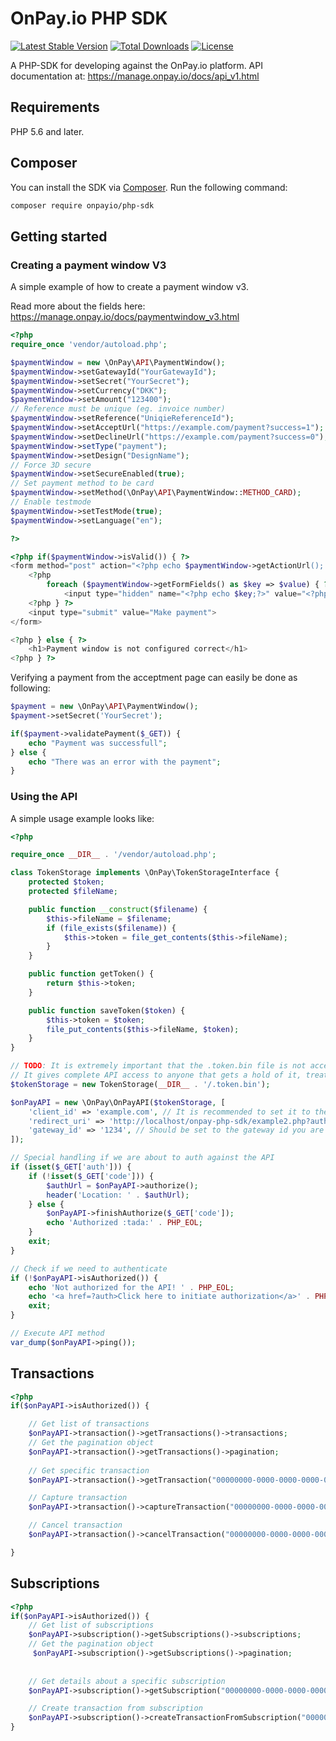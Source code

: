 # OnPay.io PHP SDK

[![Latest Stable Version](https://poser.pugx.org/onpayio/php-sdk/v/stable)](https://packagist.org/packages/onpayio/php-sdk)
[![Total Downloads](https://poser.pugx.org/onpayio/php-sdk/downloads)](https://packagist.org/packages/onpayio/php-sdk)
[![License](https://poser.pugx.org/onpayio/php-sdk/license)](https://packagist.org/packages/onpayio/php-sdk)

A PHP-SDK for developing against the OnPay.io platform.
API documentation at: https://manage.onpay.io/docs/api_v1.html 

## Requirements

PHP 5.6 and later.

## Composer

You can install the SDK via [Composer](https://getcomposer.org/). Run the following command:
```bash
composer require onpayio/php-sdk
```

## Getting started



### Creating a payment window V3

A simple example of how to create a payment window v3.

Read more about the fields here: https://manage.onpay.io/docs/paymentwindow_v3.html

```php 
<?php 
require_once 'vendor/autoload.php';

$paymentWindow = new \OnPay\API\PaymentWindow();
$paymentWindow->setGatewayId("YourGatewayId");
$paymentWindow->setSecret("YourSecret");
$paymentWindow->setCurrency("DKK");
$paymentWindow->setAmount("123400");
// Reference must be unique (eg. invoice number)
$paymentWindow->setReference("UniqieReferenceId");
$paymentWindow->setAcceptUrl("https://example.com/payment?success=1");
$paymentWindow->setDeclineUrl("https://example.com/payment?success=0");
$paymentWindow->setType("payment");
$paymentWindow->setDesign("DesignName");
// Force 3D secure
$paymentWindow->setSecureEnabled(true);
// Set payment method to be card
$paymentWindow->setMethod(\OnPay\API\PaymentWindow::METHOD_CARD);
// Enable testmode
$paymentWindow->setTestMode(true);
$paymentWindow->setLanguage("en");

?>

<?php if($paymentWindow->isValid()) { ?>
<form method="post" action="<?php echo $paymentWindow->getActionUrl(); ?>">
    <?php
        foreach ($paymentWindow->getFormFields() as $key => $value) { ?>
            <input type="hidden" name="<?php echo $key;?>" value="<?php echo $value;?>">
    <?php } ?>
    <input type="submit" value="Make payment">
</form>

<?php } else { ?>
    <h1>Payment window is not configured correct</h1>
<?php } ?>

```

Verifying a payment from the acceptment page can easily be done as following: 

```php
$payment = new \OnPay\API\PaymentWindow();
$payment->setSecret('YourSecret');

if($payment->validatePayment($_GET)) {
    echo "Payment was successfull";
} else {
    echo "There was an error with the payment";
}

```



### Using the API 

A simple usage example looks like:

```php
<?php

require_once __DIR__ . '/vendor/autoload.php';

class TokenStorage implements \OnPay\TokenStorageInterface {
    protected $token;
    protected $fileName;

    public function __construct($filename) {
        $this->fileName = $filename;
        if (file_exists($filename)) {
            $this->token = file_get_contents($this->fileName);
        }
    }

    public function getToken() {
        return $this->token;
    }

    public function saveToken($token) {
        $this->token = $token;
        file_put_contents($this->fileName, $token);
    }
}

// TODO: It is extremely important that the .token.bin file is not accessible from the internet.
// It gives complete API access to anyone that gets a hold of it, treat it like a database password!
$tokenStorage = new TokenStorage(__DIR__ . '/.token.bin');

$onPayAPI = new \OnPay\OnPayAPI($tokenStorage, [
    'client_id' => 'example.com', // It is recommended to set it to the domain name the integration resides on
    'redirect_uri' => 'http://localhost/onpay-php-sdk/example2.php?auth',
    'gateway_id' => '1234', // Should be set to the gateway id you are integrating with
]);

// Special handling if we are about to auth against the API
if (isset($_GET['auth'])) {
    if (!isset($_GET['code'])) {
        $authUrl = $onPayAPI->authorize();
        header('Location: ' . $authUrl);
    } else {
        $onPayAPI->finishAuthorize($_GET['code']);
        echo 'Authorized :tada:' . PHP_EOL;
    }
    exit;
}

// Check if we need to authenticate
if (!$onPayAPI->isAuthorized()) {
    echo 'Not authorized for the API! ' . PHP_EOL;
    echo '<a href=?auth>Click here to initiate authorization</a>' . PHP_EOL;
    exit;
}

// Execute API method
var_dump($onPayAPI->ping());

```




## Transactions 

```php 
<?php 
if($onPayAPI->isAuthorized()) {

    // Get list of transactions
    $onPayAPI->transaction()->getTransactions()->transactions;
    // Get the pagination object
    $onPayAPI->transaction()->getTransactions()->pagination;
    
    // Get specific transaction
    $onPayAPI->transaction()->getTransaction("00000000-0000-0000-0000-000000000000");

    // Capture transaction
    $onPayAPI->transaction()->captureTransaction("00000000-0000-0000-0000-000000000000");

    // Cancel transaction 
    $onPayAPI->transaction()->cancelTransaction("00000000-0000-0000-0000-000000000000");

}

```

## Subscriptions

```php
<?php
if($onPayAPI->isAuthorized()) {
    // Get list of subscriptions
    $onPayAPI->subscription()->getSubscriptions()->subscriptions;
    // Get the pagination object
     $onPayAPI->subscription()->getSubscriptions()->pagination;
   
   
    // Get details about a specific subscription
    $onPayAPI->subscription()->getSubscription("00000000-0000-0000-0000-000000000000");

    // Create transaction from subscription
    $onPayAPI->subscription()->createTransactionFromSubscription("00000000-0000-0000-0000-000000000000", 100, "orderId");
}

```
